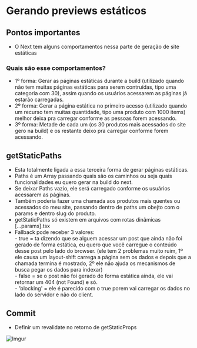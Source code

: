 # Gerando previews estáticos

## Pontos importantes
* O Next tem alguns comportamentos nessa parte de geração de site estáticas
### Quais são esse comportamentos?
* 1º forma: Gerar as páginas estáticas durante a build (utilizado quando não tem muitas páginas estáticas para 
serem contruídas, tipo uma categoria com 30), assim quando os usuários acessarem as páginas já estarão carregadas.
* 2º forma: Gerar a página estática no primeiro acesso (utilizado quando um recurso tem muitas quantidade, tipo 
uma produto com 1000 items) melhor deixa pra carregar conforme as pessoas forem acessando.
* 3º forma: Metade de cada um (os 30 produtos mais acessados do site gero na build) e os restante deixo pra
carregar conforme forem acessando.

## getStaticPaths
* Esta totalmente ligada a essa terceira forma de gerar páginas estáticas.
* Paths é um Array passando quais são os caminhos ou seja quais funcionalidades eu quero gerar na build do next.
* Se deixar Paths vazio, ele será carregado conforme os usuários acessarem as páginas.
* Também poderia fazer uma chamada aos produtos mais quentes ou acessados do meu site, passando dentro 
de paths um obejto com o params e dentro slug do produto.
* getStaticPaths só existem em arquivos com rotas dinâmicas [...params].tsx
* Fallback pode receber 3 valores: <br>
      - true = ta dizendo que se alguem acessar um post que ainda não foi gerado de forma estática, eu 
      quero que você carregue o conteúdo desse post pelo lado do browser. (ele tem 2 problemas muito ruim, 1º ele 
      causa um layout-shift carrega a página sem os dados e depois que a chamada termina é mostrado, 2º ele 
      não ajuda os mecanismos de busca pegar os dados para indexar)<br>
      - false = se o post não foi gerado de forma estática ainda, ele vai retornar um 404 (not Found) e só.<br>
      - 'blocking' = ele é parecido com o true porem vai carregar os dados no lado do servidor e não do client.

## Commit
* Definir um revalidate no retorno de getStaticProps

![Imgur](https://imgur.com/QQeZ8Uv.png)
